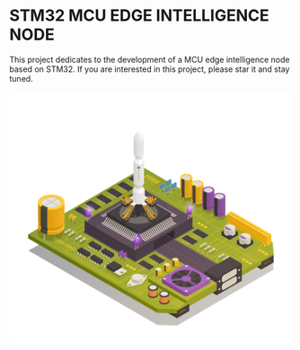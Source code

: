 # STM32 MCU EDGE INTELLIGENCE NODE
This project dedicates to the development of a MCU edge intelligence node based on STM32. If you are interested in this project, please star it and stay tuned.

![cover](cover.jpg)
